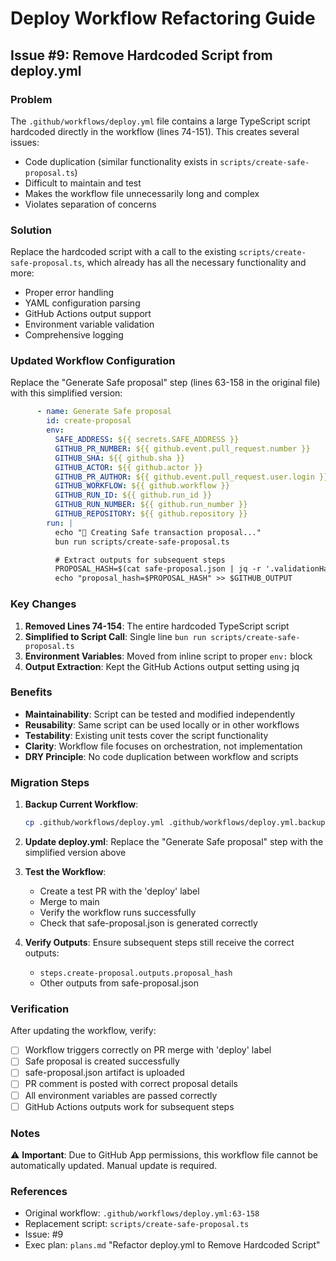 # Deploy Workflow Refactoring Guide

## Issue #9: Remove Hardcoded Script from deploy.yml

### Problem
The `.github/workflows/deploy.yml` file contains a large TypeScript script hardcoded directly in the workflow (lines 74-151). This creates several issues:
- Code duplication (similar functionality exists in `scripts/create-safe-proposal.ts`)
- Difficult to maintain and test
- Makes the workflow file unnecessarily long and complex
- Violates separation of concerns

### Solution
Replace the hardcoded script with a call to the existing `scripts/create-safe-proposal.ts`, which already has all the necessary functionality and more:
- Proper error handling
- YAML configuration parsing
- GitHub Actions output support
- Environment variable validation
- Comprehensive logging

### Updated Workflow Configuration

Replace the "Generate Safe proposal" step (lines 63-158 in the original file) with this simplified version:

```yaml
      - name: Generate Safe proposal
        id: create-proposal
        env:
          SAFE_ADDRESS: ${{ secrets.SAFE_ADDRESS }}
          GITHUB_PR_NUMBER: ${{ github.event.pull_request.number }}
          GITHUB_SHA: ${{ github.sha }}
          GITHUB_ACTOR: ${{ github.actor }}
          GITHUB_PR_AUTHOR: ${{ github.event.pull_request.user.login }}
          GITHUB_WORKFLOW: ${{ github.workflow }}
          GITHUB_RUN_ID: ${{ github.run_id }}
          GITHUB_RUN_NUMBER: ${{ github.run_number }}
          GITHUB_REPOSITORY: ${{ github.repository }}
        run: |
          echo "🔐 Creating Safe transaction proposal..."
          bun run scripts/create-safe-proposal.ts

          # Extract outputs for subsequent steps
          PROPOSAL_HASH=$(cat safe-proposal.json | jq -r '.validationHash')
          echo "proposal_hash=$PROPOSAL_HASH" >> $GITHUB_OUTPUT
```

### Key Changes

1. **Removed Lines 74-154**: The entire hardcoded TypeScript script
2. **Simplified to Script Call**: Single line `bun run scripts/create-safe-proposal.ts`
3. **Environment Variables**: Moved from inline script to proper `env:` block
4. **Output Extraction**: Kept the GitHub Actions output setting using jq

### Benefits

- **Maintainability**: Script can be tested and modified independently
- **Reusability**: Same script can be used locally or in other workflows
- **Testability**: Existing unit tests cover the script functionality
- **Clarity**: Workflow file focuses on orchestration, not implementation
- **DRY Principle**: No code duplication between workflow and scripts

### Migration Steps

1. **Backup Current Workflow**:
   ```bash
   cp .github/workflows/deploy.yml .github/workflows/deploy.yml.backup
   ```

2. **Update deploy.yml**:
   Replace the "Generate Safe proposal" step with the simplified version above

3. **Test the Workflow**:
   - Create a test PR with the 'deploy' label
   - Merge to main
   - Verify the workflow runs successfully
   - Check that safe-proposal.json is generated correctly

4. **Verify Outputs**:
   Ensure subsequent steps still receive the correct outputs:
   - `steps.create-proposal.outputs.proposal_hash`
   - Other outputs from safe-proposal.json

### Verification

After updating the workflow, verify:

- [ ] Workflow triggers correctly on PR merge with 'deploy' label
- [ ] Safe proposal is created successfully
- [ ] safe-proposal.json artifact is uploaded
- [ ] PR comment is posted with correct proposal details
- [ ] All environment variables are passed correctly
- [ ] GitHub Actions outputs work for subsequent steps

### Notes

⚠️ **Important**: Due to GitHub App permissions, this workflow file cannot be automatically updated. Manual update is required.

### References

- Original workflow: `.github/workflows/deploy.yml:63-158`
- Replacement script: `scripts/create-safe-proposal.ts`
- Issue: #9
- Exec plan: `plans.md` "Refactor deploy.yml to Remove Hardcoded Script"
